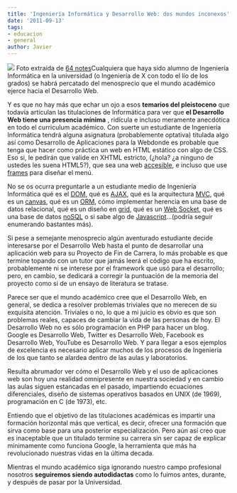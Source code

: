 ```yaml
---
title: 'Ingeniería Informática y Desarrollo Web: dos mundos inconexos'
date: '2011-09-13'
tags:
- educacion
- general
author: Javier
---
```


![](http://blog.diacode.com/wp-content/uploads/2011/09/college.jpeg)
Foto extraída de 
[64 notes](http://www.64notes.com/to-college-or-not-to-college/)Cualquiera que haya sido alumno de Ingeniería Informática en la universidad (o 
Ingeniería de X con todo el lío de los grados) se habrá percatado del menosprecio que el mundo académico ejerce hacia el Desarrollo Web.

Y es que no hay más que echar un ojo a esos 
**temarios del pleistoceno**
 que todavía articulan las titulaciones de Informática para ver que 
**el Desarrollo Web tiene una presencia mínima**
, ridícula e incluso meramente anecdótica en todo el curriculum académico. Con suerte un estudiante de Ingeniería Informática tendrá alguna asignatura (probablemente optativa) titulada algo así como 
Desarrollo de Aplicaciones para la Webdonde es probable que tenga que hacer como práctica un web en HTML estático con algo de CSS. Eso si, le pedirán que valide en XHTML estricto, (¿hola? ¿a ninguno de ustedes les suena HTML5?), que sea una web 
[accesible](http://en.wikipedia.org/wiki/Web_accessibility), e incluso que use 
[frames](http://en.wikipedia.org/wiki/Framing_(World_Wide_Web)#History) para diseñar el menú.


No se os ocurra preguntarle a un estudiante medio de Ingeniería Informática qué es el 
[DOM](http://en.wikipedia.org/wiki/Document_Object_Model), qué es 
[AJAX](http://en.wikipedia.org/wiki/Ajax_(programming)), qué es la arquitectura 
[MVC](http://en.wikipedia.org/wiki/Model%E2%80%93view%E2%80%93controller), qué es un 
[canvas](http://en.wikipedia.org/wiki/Canvas_element), qué es un 
[ORM](http://en.wikipedia.org/wiki/Object-relational_mapping), cómo implementar herencia en una base de datos relacional, qué es un diseño en 
[grid](http://en.wikipedia.org/wiki/Grid_(page_layout)), qué es un 
[Web Socket](http://en.wikipedia.org/wiki/WebSocket), qué es una base de datos 
[noSQL](http://en.wikipedia.org/wiki/NoSQL) o si sabe algo de 
[Javascript](http://en.wikipedia.org/wiki/JavaScript)...(podría seguir enumerando bastantes más).

Si pese a semejante menosprecio algún aventurado estudiante decide interesarse por el Desarrollo Web hasta el punto de desarrollar una aplicación web para su Proyecto de Fin de Carrera, lo más probable es que termine topando con un tutor que jamás leerá el código que ha escrito, probablemente ni se interese por el framework que usó para el desarrollo; pero, en cambio, se dedicará a corregir la puntuación de la memoria del proyecto como si de un ensayo de literatura se tratase.

Parece ser que el mundo académico cree que el Desarrollo Web, en general, se dedica a resolver problemas triviales que no merecen de su exquisita atención. Triviales o no, lo que a mi juicio es obvio es que son problemas reales, capaces de cambiar la vida de las personas de hoy. El Desarrollo Web no es sólo programación en PHP para hacer un blog. Google es Desarrollo Web, Twitter es Desarrollo Web, Facebook es Desarrollo Web, YouTube es Desarrollo Web. Y para llegar a esos ejemplos de excelencia es necesario aplicar muchos de los procesos de Ingeniería de los que tanto se alardea dentro de las aulas y laboratorios.

Resulta abrumador ver cómo el Desarrollo Web y el uso de aplicaciones web son hoy una realidad omnipresente en nuestra sociedad y en cambio las aulas siguen estancadas en el pasado, impartiendo ecuaciones diferenciales, diseño de sistemas operativos basados en UNIX (de 1969), programación en C (de 1973), etc.

Entiendo que el objetivo de las titulaciones académicas es impartir una formación horizontal más que vertical, es decir, ofrecer una formación que sirva como base para una posterior especialización. Pero aún así creo que es inaceptable que un titulado termine su carrera sin ser capaz de explicar mínimamente como funciona Google, la herramienta que más ha revolucionado nuestras vidas en la última decada.

Mientras el mundo académico siga ignorando nuestro campo profesional nosotros 
**seguiremos siendo autodidactas**
 como lo fuimos antes, durante, y después de pasar por la Universidad.
